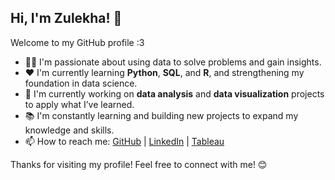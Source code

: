 ## Hi, I'm Zulekha! 👋  
Welcome to my GitHub profile :3  

- 👩‍💻 I'm passionate about using data to solve problems and gain insights.  
- ❤ I'm currently learning **Python**, **SQL**, and **R**, and strengthening my foundation in data science.  
- 🔭 I'm currently working on **data analysis** and **data visualization** projects to apply what I’ve learned.  
- 📚 I'm constantly learning and building new projects to expand my knowledge and skills.   
- 📫 How to reach me: [GitHub](https://github.com/zulekhan) | [LinkedIn](https://www.linkedin.com/in/zulekha-m-179471170/) | [Tableau](https://public.tableau.com/app/profile/zulekha.mohamed/vizzes)  

Thanks for visiting my profile! Feel free to connect with me! 😊  


